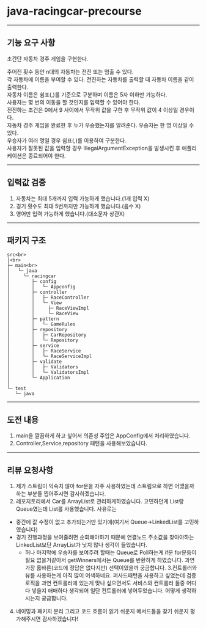 # java-racingcar-precourse
-----------------------
## 기능 요구 사항
초간단 자동차 경주 게임을 구현한다.

주어진 횟수 동안 n대의 자동차는 전진 또는 멈출 수 있다.    
각 자동차에 이름을 부여할 수 있다. 전진하는 자동차를 출력할 때 자동차 이름을 같이 출력한다.  
자동차 이름은 쉼표(,)를 기준으로 구분하며 이름은 5자 이하만 가능하다.  
사용자는 몇 번의 이동을 할 것인지를 입력할 수 있어야 한다.  
전진하는 조건은 0에서 9 사이에서 무작위 값을 구한 후 무작위 값이 4 이상일 경우이다.  
자동차 경주 게임을 완료한 후 누가 우승했는지를 알려준다. 우승자는 한 명 이상일 수 있다.  
우승자가 여러 명일 경우 쉼표(,)를 이용하여 구분한다.  
사용자가 잘못된 값을 입력할 경우 IllegalArgumentException을 발생시킨 후 애플리케이션은 종료되어야 한다.  

-------------------
## 입력값 검증
1. 자동차는 최대 5개까지 입력 가능하게 했습니다.(1개 입력 X)    
2. 경기 횟수도 최대 5번까지만 가능하게 했습니다.(음수 X)  
3. 영어만 입력 가능하게 했습니다.(대소문자 상관X)  

-----------------
## 패키지 구조
```
src<br>
│<br>
├─ main<br>
│   └─ java
│     └─ racingcar
│        ├─ config
│        │   └─ Appconfig
│        ├─ controller
│        │   ├─ RaceController      
│        │   └─ View
│        │     ├─ RaceViewImpl
│        │     └─ RaceView
│        ├─ pattern
│        │   └─ GameRules
│        ├─ repository
│        │   ├─ CarRepository
│        │   └─ Repository
│        ├─ service
│        │   ├─ RaceService
│        │   └─ RaceServiceImpl
│        ├─ validate
│        │   ├─ Validators
│        │   └─ ValidatorsImpl
│        └─ Application
│
└─ test
   └─ java
```
-------------------

## 도전 내용
1. main을 깔끔하게 하고 싶어서 의존성 주입은 AppConfig에서 처리하였습니다.  
2. Controller,Service,repository 패턴을 사용해보았습니다.  

-------------------
## 리뷰 요청사항
1. 제가 스트림이 익숙치 않아 for문을 자주 사용하였는데 스트림으로 하면 어땠을까 하는 부분들 찝어주시면 감사하겠습니다.
2. 레포지토리에서 Car를 ArrayList로 관리하게하였습니다. 고민하던게 List랑 Queue였는데 List를 사용했습니다. 사유로는
- 중간에 값 수정이 없고 추가되는거만 있기에(여기서 Queue->LinkedList를 고민하였습니다)
- 경기 진행과정을 보여줄려면 순회해야하기 때문에 연결노드 주소값을 찾아야하는 LinkedList보단 ArrayList가 낫지 않나 생각이 들었습니다.
  - 허나 마지막에 우승자를 보여주려 할때는 Queue로 Poll하는게 if문 for문등이 필요 없을거같아서 getWinners에서는 Queue를 반환하게 하였습니다.
과연 가장 옳바른(코드에 정답은 없다지만) 선택이였을까 궁금합니다.
3.컨트롤러와 뷰를 사용하는게 아직 많이 어색하네요. 퍼사드패턴을 사용하고 싶었는데 검증로직을 과연 컨트롤러에 있는게 맞나 싶으면서도 서비스와 컨트롤러 둘중 어디다 넣을지 애매하다 생각되어 일단 컨트롤러에 넣어두었습니다. 어떻게 생각하시는지 궁금합니다.
4. 네이밍과 패키지 분리 그리고 코드 흐름이 읽기 쉬운지 메서드들을 찾기 쉬운지 평가해주시면 감사하겠습니다!



